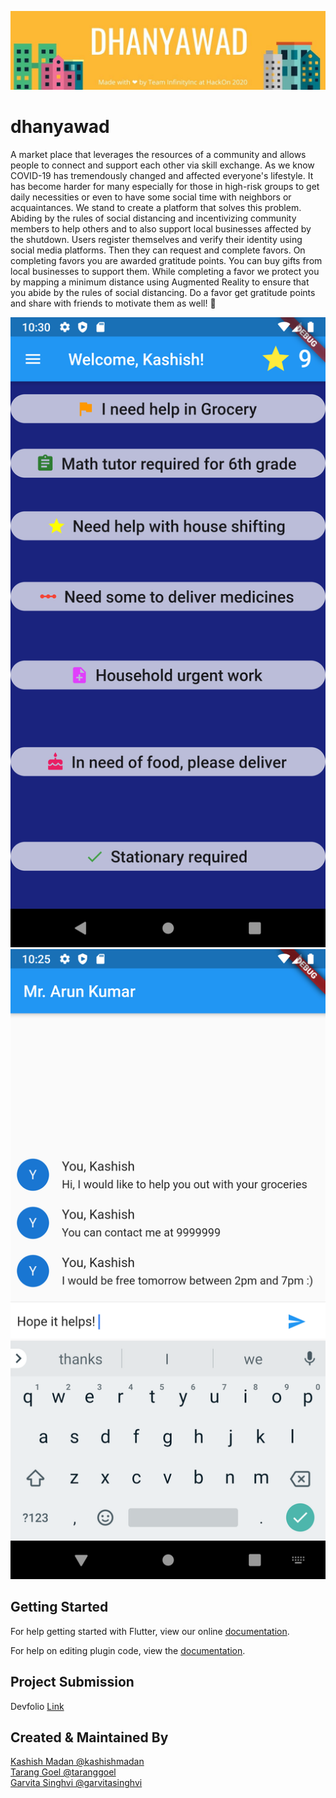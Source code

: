 ![header-dhanyawad](readme-assets/DHANYAWAD.jpg)


# dhanyawad

A market place that leverages the resources of a community and allows people to connect and support each other via skill exchange.
As we know COVID-19 has tremendously changed and affected everyone's lifestyle. It has become harder for many especially for those in high-risk groups to get daily necessities or even to have some social time with neighbors or acquaintances. We stand to create a platform that solves this problem.
Abiding by the rules of social distancing and incentivizing community members to help others and to also support local businesses affected by the shutdown. Users register themselves and verify their identity using social media platforms. Then they can request and complete favors. On completing favors you are awarded gratitude points. You can buy gifts from local businesses to support them.
While completing a favor we protect you by mapping a minimum distance using Augmented Reality to ensure that you abide by the rules of social distancing. 
Do a favor get gratitude points and share with friends to motivate them as well! 🌟

![screen1](readme-assets/Screenshot_1587315616.png) ![screen2](readme-assets/Screenshot_1587315325.png)

## Getting Started

For help getting started with Flutter, view our online [documentation](https://flutter.dev/).

For help on editing plugin code, view the [documentation](https://flutter.dev/docs/development/packages-and-plugins/using-packages#edit-code).

## Project Submission 
Devfolio [Link](https://devfolio.co/submissions/dhanyawad)

## Created & Maintained By
[Kashish Madan @kashishmadan](https://github.com/kashishmadan) <br />
[Tarang Goel @taranggoel](https://github.com/taranggoel) <br />
[Garvita Singhvi @garvitasinghvi](https://github.com/garvitasinghvi)

